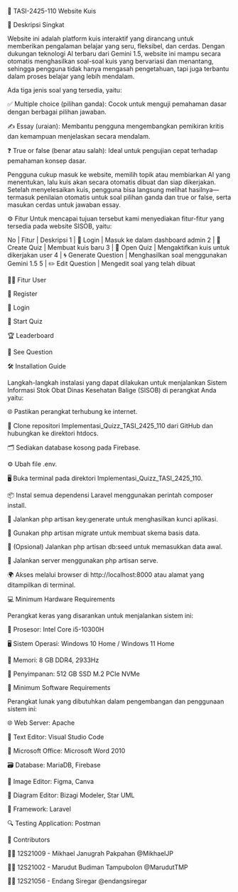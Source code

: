 🎯 TASI-2425-110 Website Kuis

📌 Deskripsi Singkat

Website ini adalah platform kuis interaktif yang dirancang untuk memberikan pengalaman belajar yang seru, fleksibel, dan cerdas. Dengan dukungan teknologi AI terbaru dari Gemini 1.5, website ini mampu secara otomatis menghasilkan soal-soal kuis yang bervariasi dan menantang, sehingga pengguna tidak hanya mengasah pengetahuan, tapi juga terbantu dalam proses belajar yang lebih mendalam.

Ada tiga jenis soal yang tersedia, yaitu:

✅ Multiple choice (pilihan ganda): Cocok untuk menguji pemahaman dasar dengan berbagai pilihan jawaban.

✍️ Essay (uraian): Membantu pengguna mengembangkan pemikiran kritis dan kemampuan menjelaskan secara mendalam.

❓ True or false (benar atau salah): Ideal untuk pengujian cepat terhadap pemahaman konsep dasar.

Pengguna cukup masuk ke website, memilih topik atau membiarkan AI yang menentukan, lalu kuis akan secara otomatis dibuat dan siap dikerjakan. Setelah menyelesaikan kuis, pengguna bisa langsung melihat hasilnya—termasuk penilaian otomatis untuk soal pilihan ganda dan true or false, serta masukan cerdas untuk jawaban essay.

⚙️ Fitur
Untuk mencapai tujuan tersebut kami menyediakan fitur-fitur yang tersedia pada website SISOB, yaitu:

No | Fitur | Deskripsi
1 | 🔐 Login | Masuk ke dalam dashboard admin
2 | 🧠 Create Quiz | Membuat kuis baru
3 | 📢 Open Quiz | Mengaktifkan kuis untuk dikerjakan user
4 | 🌀 Generate Question | Menghasilkan soal menggunakan Gemini 1.5
5 | ✏️ Edit Question | Mengedit soal yang telah dibuat

🙋‍♂️ Fitur User

📝 Register

🔐 Login

🚀 Start Quiz

🏆 Leaderboard

📄 See Question

🛠️ Installation Guide

Langkah-langkah instalasi yang dapat dilakukan untuk menjalankan Sistem Informasi Stok Obat Dinas Kesehatan Balige (SISOB) di perangkat Anda yaitu:

🌐 Pastikan perangkat terhubung ke internet.

📁 Clone repositori Implementasi_Quizz_TASI_2425_110 dari GitHub dan hubungkan ke direktori htdocs.

🗂️ Sediakan database kosong pada Firebase.

⚙️ Ubah file .env.

🖥️ Buka terminal pada direktori Implementasi_Quizz_TASI_2425_110.

📦 Instal semua dependensi Laravel menggunakan perintah composer install.

🔑 Jalankan php artisan key:generate untuk menghasilkan kunci aplikasi.

🧱 Gunakan php artisan migrate untuk membuat skema basis data.

🌱 (Opsional) Jalankan php artisan db:seed untuk memasukkan data awal.

🚀 Jalankan server menggunakan php artisan serve.

🌍 Akses melalui browser di http://localhost:8000 atau alamat yang ditampilkan di terminal.

💻 Minimum Hardware Requirements

Perangkat keras yang disarankan untuk menjalankan sistem ini:

🧠 Prosesor: Intel Core i5-10300H

🖥️ Sistem Operasi: Windows 10 Home / Windows 11 Home

🧵 Memori: 8 GB DDR4, 2933Hz

💾 Penyimpanan: 512 GB SSD M.2 PCIe NVMe

🧰 Minimum Software Requirements

Perangkat lunak yang dibutuhkan dalam pengembangan dan penggunaan sistem ini:

🌐 Web Server: Apache

📝 Text Editor: Visual Studio Code

📄 Microsoft Office: Microsoft Word 2010

🗃️ Database: MariaDB, Firebase

🎨 Image Editor: Figma, Canva

🧭 Diagram Editor: Bizagi Modeler, Star UML

🧱 Framework: Laravel

🔍 Testing Application: Postman

👥 Contributors

👨‍💻 12S21009 - Mikhael Janugrah Pakpahan @MikhaelJP

👨‍💻 12S21002 - Marudut Budiman Tampubolon @MarudutTMP

👩‍💻 12S21056 - Endang Siregar @endangsiregar

